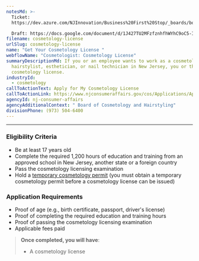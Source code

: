 ```yaml
---
notesMd: >-
  Ticket:
  https://dev.azure.com/NJInnovation/Business%20First%20Stop/_boards/board/t/Research%20and%20Content/Discovery%20Stories/?workitem=2868

  Draft: https://docs.google.com/document/d/1J427TU2MFzfznhfhWYhC9oC5-IUgVUAeBfMeX8iGxwg/edit 
filename: cosmetology-license
urlSlug: cosmetology-license
name: "Get Your Cosmetology License "
webflowName: "Cosmetologist: Cosmetology License"
summaryDescriptionMd: If you or an employee wants to work as a cosmetologist,
  hairstylist, esthetician, or nail technician in New Jersey, you or they need a
  cosmetology license.
industryId:
  - cosmetology
callToActionText: Apply for My Cosmetology License
callToActionLink: https://www.njconsumeraffairs.gov/cos/Applications/Application-for-Authorization-to-Sit-for-the-Examination-and-for-Licensure.pdf
agencyId: nj-consumer-affairs
agencyAdditionalContext: " Board of Cosmetology and Hairstyling"
divisionPhone: (973) 504-6400
---
```

___
### Eligibility Criteria
- Be at least 17 years old 
- Complete the required 1,200 hours of education and training from an approved school in New Jersey, another state or a foreign country
- Pass the cosmetology licensing examination
- Hold a [temporary cosmetology permit](https://www.njconsumeraffairs.gov/cos/Applications/Application-for-a-Temporary-Permit.pdf) (you must obtain a temporary cosmetology permit before a cosmetology license can be issued)

### Application Requirements
- Proof of age (e.g., birth certificate, passport, driver's license)
- Proof of completing the required education and training hours
- Proof of passing the cosmetology licensing examination
- Applicable fees paid

>**Once completed, you will have**:
>
> - A cosmetology license